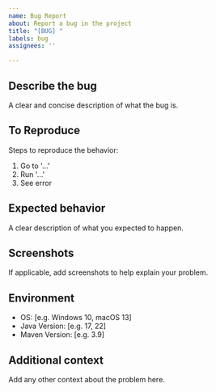 ```yaml
---
name: Bug Report
about: Report a bug in the project
title: "[BUG] "
labels: bug
assignees: ''

---
```


## Describe the bug

A clear and concise description of what the bug is.

## To Reproduce

Steps to reproduce the behavior:

1. Go to '...'
2. Run '...'
3. See error

## Expected behavior

A clear description of what you expected to happen.

## Screenshots

If applicable, add screenshots to help explain your problem.

## Environment

- OS: [e.g. Windows 10, macOS 13]
- Java Version: [e.g. 17, 22]
- Maven Version: [e.g. 3.9]

## Additional context

Add any other context about the problem here.
